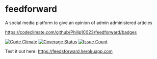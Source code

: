 # feedforward
A social media platform to give an opinion of admin administered articles

 https://codeclimate.com/github/Philip10023/feedforward/badges

[![Code Climate](https://codeclimate.com/github/Philip10023/feedforward/badges/gpa.svg)](https://codeclimate.com/github/Philip10023/feedforward)
[![Coverage Status](https://coveralls.io/repos/github/Philip10023/feedforward/badge.svg?branch=testing)](https://coveralls.io/github/Philip10023/feedforward?branch=testing)
[![Issue Count](https://codeclimate.com/github/Philip10023/feedforward/badges/issue_count.svg)](https://codeclimate.com/github/Philip10023/feedforward)


Test it out here: https://feedsforward.herokuapp.com
